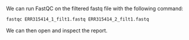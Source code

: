 We can run FastQC on the filtered fastq file with the following command:

```bash
fastqc ERR315414_1_filt1.fastq ERR315414_2_filt1.fastq
```

We can then open and inspect the report.

